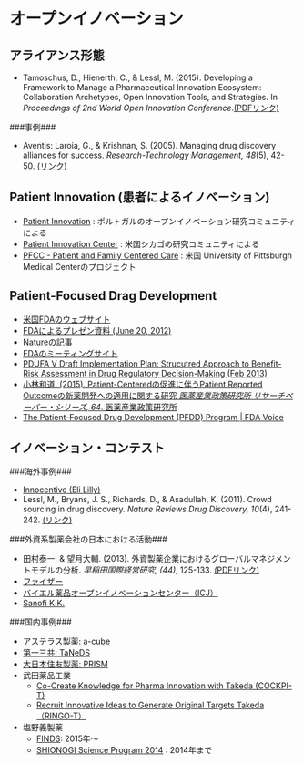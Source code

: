 # オープンイノベーション
## アライアンス形態
* Tamoschus, D., Hienerth, C., & Lessl, M. (2015). Developing a Framework to Manage a Pharmaceutical Innovation Ecosystem: Collaboration Archetypes, Open Innovation Tools, and Strategies. In _Proceedings of 2nd World Open Innovation Conference_.[(PDFリンク)  ](http://woic.corporateinnovation.berkeley.edu/wp-content/uploads/2015/12/D.-Tamoschus-Winning-Best-Student-Paper.pdf)

###事例###
* Aventis: Laroia, G., & Krishnan, S. (2005). Managing drug discovery alliances for success. _Research-Technology Management, 48_(5), 42-50. [(リンク)](http://www.tandfonline.com/doi/abs/10.1080/08956308.2005.11657337)

## Patient Innovation (患者によるイノベーション)
* [Patient Innovation](https://patient-innovation.com/) : ポルトガルのオープンイノベーション研究コミュニティによる
* [Patient Innovation Center](http://www.patientinnovationcenter.org/) : 米国シカゴの研究コミュニティによる
* [PFCC - Patient and Family Centered Care](http://www.pfcc.org/) : 米国 University of Pittsburgh Medical Centerのプロジェクト

## Patient-Focused Drag Development
* [米国FDAのウェブサイト](http://www.fda.gov/ForIndustry/UserFees/PrescriptionDrugUserFee/ucm347317.htm)
 * [FDAによるプレゼン資料 (June 20, 2012)](http://www.fda.gov/downloads/AboutFDA/CentersOffices/OfficeofMedicalProductsandTobacco/CDER/UCM310754.pdf)
 * [Natureの記事](http://search.ebscohost.com/login.aspx?direct=true&db=a9h&AN=90049131&lang=ja&site=ehost-live)
 * [FDAのミーティングサイト](http://www.fda.gov/ForIndustry/UserFees/PrescriptionDrugUserFee/ucm430885.htm)
 * [PDUFA V Draft Implementation Plan: Strucutred Approach to Benefit-Risk Assessment in Drug Regulatory Decision-Making (Feb 2013)](http://www.fda.gov/downloads/ForIndustry/UserFees/PrescriptionDrugUserFee/UCM329758.pdf)
 * [小林和道. (2015). Patient-Centeredの促進に伴うPatient Reported Outcomeの新薬開発への適用に関する研究 _医薬産業政策研究所
リサーチペーパー・シリーズ, 64_. 医薬産業政策研究所](http://www.jpma.or.jp/opir/research/rs_064/paper_64.pdf)
* [The Patient-Focused Drug Development (PFDD) Program | FDA Voice](http://blogs.fda.gov/fdavoice/index.php/tag/the-patient-focused-drug-development-pfdd-program/)

## イノベーション・コンテスト
###海外事例###
* [Innocentive (Eli Lilly)](http://www.innocentive.com/)
 * Lessl, M., Bryans, J. S., Richards, D., & Asadullah, K. (2011). Crowd sourcing in drug discovery. _Nature Reviews Drug Discovery, 10_(4), 241-242.  [(リンク)](http://www.nature.com/nrd/journal/v10/n4/abs/nrd3412.html)

###外資系製薬会社の日本における活動###
* 田村泰一, & 望月大輔. (2013). 外資製薬企業におけるグローバルマネジメントモデルの分析. _早稲田国際経営研究, (44)_, 125-133. [(PDFリンク)](https://dspace.wul.waseda.ac.jp/dspace/bitstream/2065/39157/1/KokusaiKeieiKenkyu_44_Tamura.pdf)
* [ファイザー](http://www.pfizer.co.jp/pfizer/development/innovation/index.html)
* [バイエル薬品オープンイノベーションセンター（ICJ）](https://openinnovation.bayer.co.jp/)
* [Sanofi K.K.](http://www.sanofi.co.jp/l/jp/ja/layout.jsp?scat=B06BF767-6E63-4F24-8C08-DE859116F7A8)

###国内事例###
* [アステラス製薬: a-cube](http://www.astellas.com/jp/a-cube/)
* [第一三共: TaNeDS](http://www.daiichisankyo.co.jp/corporate/rd/taneds/)
* [大日本住友製薬: PRISM](http://www.ds-pharma.co.jp/prism/)
* 武田薬品工業
  * [Co-Create Knowledge for Pharma Innovation with Takeda (COCKPI-T)](https://www.takeda.co.jp/research/openi/cockpit/)
  * [Recruit Innovative Ideas to Generate Original Targets Takeda（RINGO-T）](https://www.takeda.co.jp/research/openi/ringot/)
* 塩野義製薬
  * [FINDS](http://www.shionogi.co.jp/finds/): 2015年〜
  * [SHIONOGI Science Program 2014](http://www.shionogi.co.jp/ssp/jp/) : 2014年まで
